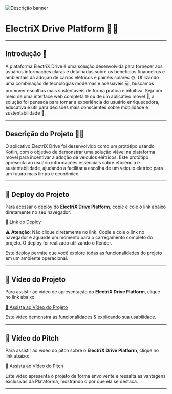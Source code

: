 ![Descrição banner](https://github.com/user-attachments/assets/fd23aae5-3758-4cd8-9b38-4abbf9e8b845)

# **ElectriX Drive Platform** 🚗💡
  
---

## **Introdução 🌿**

A plataforma ElectriX Drive é uma solução desenvolvida para fornecer aos usuários informações claras e detalhadas sobre os benefícios financeiros e ambientais da adoção de carros elétricos e painéis solares 🌞. Utilizando uma combinação de tecnologias modernas e acessíveis 💻, buscamos promover escolhas mais sustentáveis de forma prática e intuitiva. Seja por meio de uma interface web completa 🌐 ou de um aplicativo móvel 📱, a solução foi pensada para tornar a experiência do usuário enriquecedora, educativa e útil para decisões mais conscientes sobre mobilidade e sustentabilidade 🌱.

---

## Descrição do Projeto 📱💡

O aplicativo ElectriX Drive foi desenvolvido como um protótipo usando Kotlin, com o objetivo de demonstrar uma solução viável na plataforma móvel para incentivar a adoção de veículos elétricos. Este protótipo apresenta ao usuário informações essenciais sobre eficiência e sustentabilidade, ajudando a facilitar a escolha de um veiculo eletrico para um futuro mais limpo e econômico.

---

## 🚀 Deploy do Projeto

Para acessar o deploy do **ElectriX Drive Platform**, copie e cole o link abaixo diretamente no seu navegador:

[🔗 Link do Deploy](URL_DO_DEPLOY_AQUI)

⚠️ **Atenção**: Não clique diretamente no link. Copie e cole o link no navegador e aguarde um momento para o carregamento completo do projeto. O deploy foi realizado utilizando o Render.

Este deploy permite que você explore todas as funcionalidades do projeto em um ambiente operacional.

---

## 🎥 Vídeo do Projeto

Para assistir ao vídeo de apresentação do **ElectriX Drive Platform**, clique no link abaixo:

[🔗 Assista ao Vídeo do Projeto](URL_DO_VIDEO_AQUI)

Este vídeo demonstra as funcionalidades & explicando sua usabilidade.

---

## 🎥 Vídeo do Pitch

Para assistir ao vídeo do pitch sobre o **ElectriX Drive Platform**, clique no link abaixo:

[🔗 Assista ao Vídeo do Pitch](URL_DO_VIDEO_AQUI)

Este vídeo apresenta o projeto de forma envolvente e ressalta as vantagens exclusivas da Plataforma, mostrando o por que ela se destaca.

---
